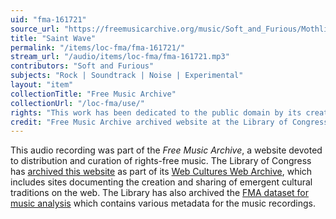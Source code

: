 ```yaml
---
uid: "fma-161721"
source_url: "https://freemusicarchive.org/music/Soft_and_Furious/Mothlight_OST/Soft_and_Furious_-_Mothlight_OST_-_33_Saint_Wave"
title: "Saint Wave"
permalink: "/items/loc-fma/fma-161721/"
stream_url: "/audio/items/loc-fma/fma-161721.mp3"
contributors: "Soft and Furious"
subjects: "Rock | Soundtrack | Noise | Experimental"
layout: "item"
collectionTitle: "Free Music Archive"
collectionUrl: "/loc-fma/use/"
rights: "This work has been dedicated to the public domain by its creator, thus is free to use and reuse without restriction. You can copy, modify, distribute and perform the work, even for commercial purposes, all without asking permission. Attribution is recommended but not required."
credit: "Free Music Archive archived website at the Library of Congress, Web Archives Division."
---
```


This audio recording was part of the _Free Music Archive_, a website devoted to distribution and curation of rights-free music. The Library of Congress has [archived this website](https://www.loc.gov/item/lcwaN0026492/) as part of its [Web Cultures Web Archive](https://www.loc.gov/collections/web-cultures-web-archive/about-this-collection/), which includes sites documenting the creation and sharing of emergent cultural traditions on the web. The Library has also archived the [FMA dataset for music analysis](https://catalog.loc.gov/vwebv/search?searchCode=LCCN&searchArg=2018655052&searchType=1&permalink=y) which contains various metadata for the music recordings.